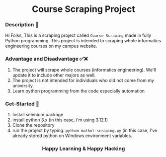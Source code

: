 # <div align="center"> Course Scraping Project </div>

### Description 📙

Hi Folks, This is a scraping project called ``Course Scraping`` made in fully Python programming. This project is intended to scraping whole informatics engineering courses on my campus website.

### Advantage and Disadvantage ✅❌
1. The project will scrape whole courses (informatics engineering). We'll update it to include other majors as well.
2. The project is not intended for individuals who did not come from my university.
3. Learn python programming from the code especially automation

### Get-Started 🥌
1. Install selenium package
2. install python 3.x (in this case, i'm using 3.12.1)
3. Clone the repository
4. run the project by typing: ``python matkul-scraping.py`` (in this case, I've already stored python on Windows environment variables.

### <div align="center"> Happy Learning & Happy Hacking </div>
